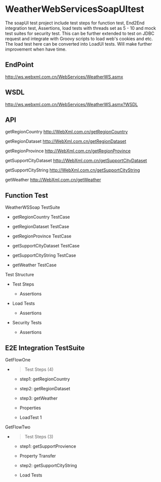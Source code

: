 # WeatherWebServicesSoapUItest

The soapUI test project include test steps for function test, End2End integration test, Assertions, load tests with threads set as 5 - 10 and mock test suites for security test. This can be further extended to test on JDBC request and integrate with Groovy scripts to load web's cookies and etc. The load test here can be converted into LoadUI tests. Will make further improvement when have time. 

## EndPoint

http://ws.webxml.com.cn/WebServices/WeatherWS.asmx 


## WSDL

http://ws.webxml.com.cn/WebServices/WeatherWS.asmx?WSDL


## API

getRegionCountry		http://WebXml.com.cn/getRegionCountry

getRegionDataset		http://WebXml.com.cn/getRegionDataset

getRegionProvince		http://WebXml.com.cn/getRegionProvince

getSupportCityDataset		http://WebXml.com.cn/getSupportCityDataset

getSupportCityString	  http://WebXml.com.cn/getSupportCityString

getWeather		http://WebXml.com.cn/getWeather


## Function Test 
WeatherWSSoap TestSuite 

  - getRegionCountry TestCase

  - getRegionDataset TestCase
  
  - getRegionProvince TestCase
  
  - getSupportCityDataset TestCase
  
  - getSupportCityString TestCase
  
  - getWeather TestCase
  
Test Structure
  
  - Test Steps 
  
    - Assertions 
  
  - Load Tests
  
    - Assertions 
  
  - Security Tests
  
    - Assertions 
    
    
## E2E Integration TestSuite

GetFlowOne

- > Test Steps (4)
  
  - step1: getRegionCountry
  
  - step2: getRegionDataset
  
  - step3: getWeather
  
  - Properties
  
  - LoadTest 1
  
GetFlowTwo

- > Test Steps (3)

  - step1: getSupportProvience
  
  - Property Transfer
  
  - step2: getSupportCityString

  - Load Tests

